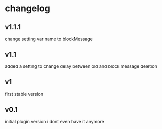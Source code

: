 # changelog

## v1.1.1
change setting var name to blockMessage

## v1.1
added a setting to change delay between old and block message deletion

## v1
first stable version

## v0.1
initial plugin version
i dont even have it anymore
